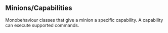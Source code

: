 ## Minions/Capabilities
Monobehaviour classes that give a minion a specific capability.  A capability can execute supported commands.